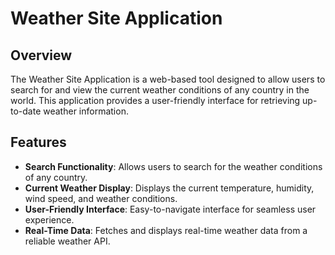 # Weather Site Application

## Overview
The Weather Site Application is a web-based tool designed to allow users to search for and view the current weather conditions of any country in the world. This application provides a user-friendly interface for retrieving up-to-date weather information.

## Features
- **Search Functionality**: Allows users to search for the weather conditions of any country.
- **Current Weather Display**: Displays the current temperature, humidity, wind speed, and weather conditions.
- **User-Friendly Interface**: Easy-to-navigate interface for seamless user experience.
- **Real-Time Data**: Fetches and displays real-time weather data from a reliable weather API.
